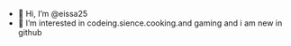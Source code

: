 - 👋 Hi, I’m @eissa25
- 👀 I’m interested in codeing.sience.cooking.and gaming
and i am new in github

<!---
eissa25/eissa25 is a ✨ special ✨ repository because its `README.md` (this file) appears on your GitHub profile.
You can click the Preview link to take a look at your changes.
--->
